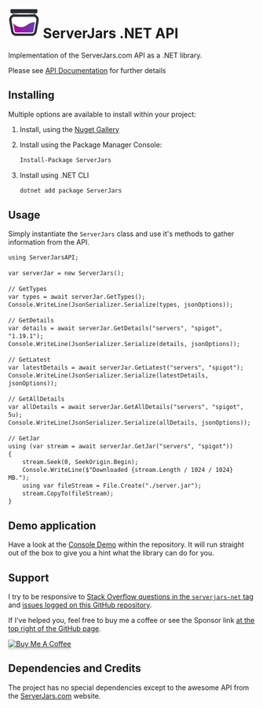 ![ServerJars](Resources/ServerJars-Logo-64px.png "ServerJars") 
ServerJars .NET API
======

Implementation of the ServerJars.com API as a .NET library.

Please see [API Documentation](https://serverjars.com/documentation) for further details


## Installing

Multiple options are available to install within your project:

1. Install, using the [Nuget Gallery](https://www.nuget.org/packages/ServerJars)

2. Install using the Package Manager Console: 
   ```ps
   Install-Package ServerJars 
   ```
3. Install using .NET CLI
   ```cmd
   dotnet add package ServerJars
   ```


## Usage

Simply instantiate the `ServerJars` class and use it's methods to gather information from the API.

```CSharp
using ServerJarsAPI;

var serverJar = new ServerJars();

// GetTypes
var types = await serverJar.GetTypes();
Console.WriteLine(JsonSerializer.Serialize(types, jsonOptions));

// GetDetails
var details = await serverJar.GetDetails("servers", "spigot", "1.19.1");
Console.WriteLine(JsonSerializer.Serialize(details, jsonOptions));

// GetLatest
var latestDetails = await serverJar.GetLatest("servers", "spigot");
Console.WriteLine(JsonSerializer.Serialize(latestDetails, jsonOptions));

// GetAllDetails
var allDetails = await serverJar.GetAllDetails("servers", "spigot", 5u);
Console.WriteLine(JsonSerializer.Serialize(allDetails, jsonOptions));

// GetJar
using (var stream = await serverJar.GetJar("servers", "spigot"))
{
    stream.Seek(0, SeekOrigin.Begin);
    Console.WriteLine($"Downloaded {stream.Length / 1024 / 1024} MB.");
    using var fileStream = File.Create("./server.jar");
    stream.CopyTo(fileStream);
}
```

## Demo application

Have a look at the [Console Demo](ServerJars/ServerJars.Demo.Console) within the repository. 
It will run straight out of the box to give you a hint what the library can do for you.


## Support

I try to be responsive to [Stack Overflow questions in the `serverjars-net` tag](https://stackoverflow.com/questions/tagged/serverjars-net) and [issues logged on this GitHub repository](https://github.com/tekgator/ServerJars/issues). 

If I've helped you, feel free to buy me a coffee or see the Sponsor link [at the top right of the GitHub page](https://github.com/tekgator/ServerJars).

<a href="https://www.buymeacoffee.com/tekgator" target="_blank"><img src="https://www.buymeacoffee.com/assets/img/custom_images/orange_img.png" alt="Buy Me A Coffee" style="height: 41px !important;width: 174px !important;box-shadow: 0px 3px 2px 0px rgba(190, 190, 190, 0.5) !important;-webkit-box-shadow: 0px 3px 2px 0px rgba(190, 190, 190, 0.5) !important;" ></a>


## Dependencies and Credits

The project has no special dependencies except to the awesome API from the [ServerJars.com](https://serverjars.com) website. 